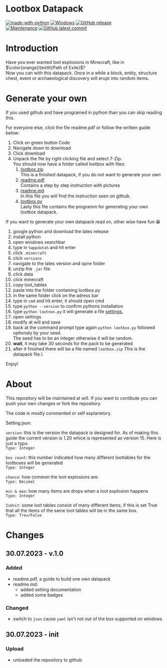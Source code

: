 # Lootbox Datapack

[![made-with-python](https://img.shields.io/badge/Made%20with-Python-1f425f.svg)](https://www.python.org/)
[![Windows](https://badgen.net/badge/icon/windows?icon=windows&label)](https://microsoft.com/windows/)
 [![GitHub release](https://img.shields.io/github/release/Redart15/lootbox)](https://GitHub.com/Redart15/lootbox/releases/)\
[![Maintenance](https://img.shields.io/badge/Maintained%3F-yes-green.svg)](https://GitHub.com/Redart15/lootbox/graphs/commit-activity)
[![GitHub latest commit](https://badgen.net/github/last-commit/Redart15/lootbox)](https://GitHub.com/Redart15/lootbox/commit/)

<!--[![GitHub all releases](https://img.shields.io/github/downloads/redart15/lootbox/total)](https://GitHub.com/Redart15/lootbox/releases/)-->



# Introduction
Have you ever wanted loot explosions in Minecraft, like in $\color{orange}\texttt{Path of Exile}$?\
Now you can with this datapack. Once in a while a block, entity, structure chest, event or archaeological discovery will erupt into random items.  


# Generate your own
If you used github and have programed in python than you can skip reading this.

For everyone else, click the file readme.pdf or follow the written guide below:

1. Click on green button Code
2. Navigate down to download
3. Click download
4. Unpack the file by right clicking file and select 7-Zip.\
    You should now have a folder called lootbox with files:
    1. [lootbox.zip](./lootbox.zip)\
    This is a finished datapack, if you do not want to generate your own
    2. [readme.pdf](./readme.pdf)\
    Contains a step by step instruction with pictures
    3. [readme.md](./readme.md)\
    In this file you will find the instruction seen on github.
    4. [lootbox.py](./lootbox.py)\
    Lasty this file contains the programm for generating your own lootbox datapack.

If you want to generate your own datapack read on, other wise have fun :grin:

1. google python and download the lates release
2. install python
3. open windows searchbar 
4. type in `%appdata%` and hit enter
5. click `.minecraft`
6. click `versions`
7. navigate to the lates version and opne folder
8. unzip the `.jar` file 
9. click data
10. click minecraft
11. copy loot_tables
12. paste into the folder containing lootbox.py
13. in the same folder click on the adress bar
14. type in `cmd` and hit enter, it should open cmd
15. type `python --version` to confirm pythons installation
16. type `python lootnox.py` it will generate a file [settings.](./settings)
17. open settings
18. modify at will and save
19. back at the command prompt type again `python lootbox.py` followed optionaly by your seed. \
The seed has to be an integer otherwise it will be random.
20. **wait**, it may take 30 seconds for the pack to be generated
21. after it finished there will be a file named `lootbox.zip` This is the datapack file.\

Enjoy!

# About
This repository will be maintained at will. If you want to contibute you can push your own changes or fork the repository. 

The code is mostly commented or self explanetory. 

Setting.json:

`version`: this is the version the datapack is designed for. As of making this guide the current version is 1.20 whice is represented as version 15. Here is just a typo.\
`Type: Integer`

`box count`: this number indicated how many different loottables for the lootboxes will be generated\
`Type: Integer`

`chance`: how common the loot explosions are.\
`Type: Decimal`

`min & max`: how many items are drops when a loot explosion happens\
`Type: Integer`

`IsUnit`: some loot tables consist of many different items, if this is set True that all the items of the same loot tables will be in the same box.\
`Type: Treu/False`


# Changes
## 30.07.2023 - v.1.0
### Added
- readme.pdf, a guide to build one own datapack
- readme.md:
    - added setting documentation
    - added some badges
    
### Changed
- switch to `json` cause `yaml` isn't not out of the box supported on windows

## 30.07.2023 - init

### Upload
- unloaded the repository to github
